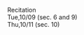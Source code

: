 
<div class="recitation">
<div class="column_date">
<p markdown="block">
Recitation  <br>
Tue,10/09 (sec. 6 and 9)<br>
Thu,10/11 (sec. 10)
</p>
</div>

<div class="column_recitation">
<p markdown="block">



</p>
</div>

</div>

